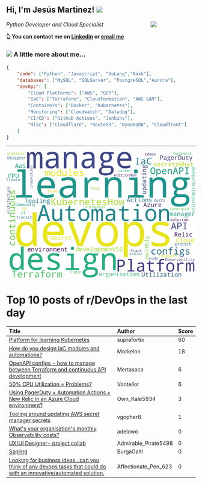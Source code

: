 <!--
**jmartinezl/jmartinezl** is a ✨ _special_ ✨ repository because its `README.md` (this file) appears on your GitHub profile.

Here are some ideas to get you started:

- 🔭 I’m currently working on ...
- 🌱 I’m currently learning ...
- 👯 I’m looking to collaborate on ...
- 🤔 I’m looking for help with ...
- 💬 Ask me about ...
- 📫 How to reach me: ...
- 😄 Pronouns: ...
- ⚡ Fun fact: ...
-->

<h2>Hi, I'm Jesús Martinez! <img src="https://media.giphy.com/media/WUlplcMpOCEmTGBtBW/giphy.gif" width="30"> </h2>
<img align='right' src="https://media.giphy.com/media/NytMLKyiaIh6VH9SPm/giphy.gif" width="120">
<p><em>Python Developer and Cloud Specialist
</em></p>

**👆 You can contact me on [Linkedin](https://www.linkedin.com/in/jes%C3%BAs-martinez-2b7b10104/) or [email me](mailto:jesus.mtz.lorenzo@gmail.com)**

### <img src="https://media.giphy.com/media/VgCDAzcKvsR6OM0uWg/giphy.gif" width="50"> A little more about me...  

```json
{
    "code": ["Python", "Javascript", "GoLang","Bash"],
    "databases": ["MySQL", "SQLServer", "PostgreSQL","Aurora"],
    "devOps": [
        "Cloud Platforms": ["AWS", "GCP"],
        "IaC": ["Terraform", "CloudFormation", "AWS SAM"],
        "Containers": ["Docker", "Kubernetes"],
        "Monitoring": ["Cloudwatch", "Datadog"],
        "CI/CD": ["Github Actions", "Jenkins"],
        "Misc": ["Cloudflare", "Route53", "DynamoDB", "Cloudfront"]
    ]
}
```
---

![Wordcloud](./cloud.png)

# Top 10 posts of r/DevOps in the last day

| Title | Author | Score |
|:---|:---|:---|
| [Platform for learning Kubernetes](https://www.reddit.com/r/devops/comments/17dv91z/platform_for_learning_kubernetes/) | suprafortix | 60 |
| [How do you design IaC modules and automations?](https://www.reddit.com/r/devops/comments/17dsfx6/how_do_you_design_iac_modules_and_automations/) | Morkelon | 18 |
| [OpenAPI configs - how to manage between Terraform and continuous API development](https://www.reddit.com/r/devops/comments/17ds4kr/openapi_configs_how_to_manage_between_terraform/) | Mertasaca | 6 |
| [50% CPU Utilization = Problems?](https://www.reddit.com/r/devops/comments/17eg14g/50_cpu_utilization_problems/) | Vontellor | 6 |
| [Using PagerDuty + Automation Actions + New Relic in an Azure Cloud environment?](https://www.reddit.com/r/devops/comments/17dxq2q/using_pagerduty_automation_actions_new_relic_in/) | Own_Kale5934 | 3 |
| [Tooling around updating AWS secret manager secrets](https://www.reddit.com/r/devops/comments/17eglv7/tooling_around_updating_aws_secret_manager_secrets/) | vgopher8 | 1 |
| [What's your organisation's monthly Observability costs?](https://www.reddit.com/r/devops/comments/17ebs6z/whats_your_organisations_monthly_observability/) | adelowo | 0 |
| [UX/UI Designer- project collab](https://www.reddit.com/r/devops/comments/17dy9d0/uxui_designer_project_collab/) | Admirable_Pirate5498 | 0 |
| [Sapling](https://www.reddit.com/r/devops/comments/17e206i/sapling/) | BurgaGalti | 0 |
| [Looking for business ideas...can you think of any devops tasks that could do with an innovative/automated solution.](https://www.reddit.com/r/devops/comments/17e2er9/looking_for_business_ideascan_you_think_of_any/) | Affectionate_Pen_623 | 0 |
